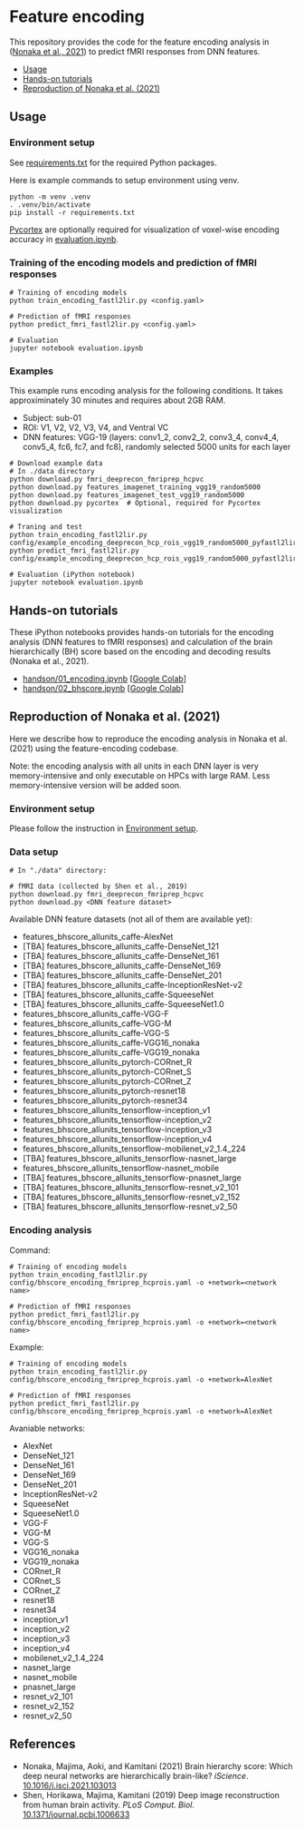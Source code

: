 # Feature encoding

This repository provides the code for the feature encoding analysis in ([Nonaka et al., 2021](https://doi.org/10.1016/j.isci.2021.103013)) to predict fMRI responses from DNN features.

- [Usage](#usage)
- [Hands-on tutorials](#hands-on-tutorials)
- [Reproduction of Nonaka et al. (2021)](#reproduction-of-nonaka-et-al-2021)

## Usage

### Environment setup

See [requirements.txt](requirements.txt) for the required Python packages.

Here is example commands to setup environment using venv.

```shell
python -m venv .venv
. .venv/bin/activate
pip install -r requirements.txt
```

[Pycortex](https://github.com/gallantlab/pycortex) are optionally required for visualization of voxel-wise encoding accuracy in [evaluation.ipynb](evaluation.ipynb).

### Training of the encoding models and prediction of fMRI responses

```shell
# Training of encoding models
python train_encoding_fastl2lir.py <config.yaml>

# Prediction of fMRI responses
python predict_fmri_fastl2lir.py <config.yaml>

# Evaluation
jupyter notebook evaluation.ipynb
```

### Examples

This example runs encoding analysis for the following conditions. It takes approximinately 30 minutes and requires about 2GB RAM.

- Subject: sub-01
- ROI: V1, V2, V2, V3, V4, and Ventral VC
- DNN features: VGG-19 (layers: conv1_2, conv2_2, conv3_4, conv4_4, conv5_4, fc6, fc7, and fc8), randomly selected 5000 units for each layer

```shell
# Download example data
# In ./data directory
python download.py fmri_deeprecon_fmriprep_hcpvc
python download.py features_imagenet_training_vgg19_random5000
python download.py features_imagenet_test_vgg19_random5000
python download.py pycortex  # Optional, required for Pycortex visualization

# Traning and test
python train_encoding_fastl2lir.py config/example_encoding_deeprecon_hcp_rois_vgg19_random5000_pyfastl2lir_alpha100_select500units.yaml
python predict_fmri_fastl2lir.py config/example_encoding_deeprecon_hcp_rois_vgg19_random5000_pyfastl2lir_alpha100_select500units.yaml

# Evaluation (iPython notebook)
jupyter notebook evaluation.ipynb
```

## Hands-on tutorials

These iPython notebooks provides hands-on tutorials for the encoding analysis (DNN features to fMRI responses) and calculation of the brain hierarchically (BH) score based on the encoding and decoding results (Nonaka et al., 2021).

- [handson/01_encoding.ipynb](handson/01_encoding.ipynb) \[[Google Colab](https://colab.research.google.com/github/KamitaniLab/feature-encoding/blob/master/handson/01_encoding.ipynb)\]
- [handson/02_bhscore.ipynb](handson/02_bhscore.ipynb) \[[Google Colab](https://colab.research.google.com/github/KamitaniLab/feature-encoding/blob/master/handson/02_bhscore.ipynb)\]

## Reproduction of Nonaka et al. (2021)

Here we describe how to reproduce the encoding analysis in Nonaka et al. (2021) using the feature-encoding codebase.

Note: the encoding analysis with all units in each DNN layer is very memory-intensive and only executable on HPCs with large RAM.
Less memory-intensive version will be added soon.

### Environment setup

Please follow the instruction in [Environment setup](#environment-setup).

### Data setup

```shell
# In "./data" directory:

# fMRI data (collected by Shen et al., 2019)
python download.py fmri_deeprecon_fmriprep_hcpvc 
python download.py <DNN feature dataset>
```

Available DNN feature datasets (not all of them are available yet):

- features_bhscore_allunits_caffe-AlexNet
- [TBA] features_bhscore_allunits_caffe-DenseNet_121
- [TBA] features_bhscore_allunits_caffe-DenseNet_161
- [TBA] features_bhscore_allunits_caffe-DenseNet_169
- [TBA] features_bhscore_allunits_caffe-DenseNet_201
- [TBA] features_bhscore_allunits_caffe-InceptionResNet-v2
- [TBA] features_bhscore_allunits_caffe-SqueeseNet
- [TBA] features_bhscore_allunits_caffe-SqueeseNet1.0
- features_bhscore_allunits_caffe-VGG-F
- features_bhscore_allunits_caffe-VGG-M
- features_bhscore_allunits_caffe-VGG-S
- features_bhscore_allunits_caffe-VGG16_nonaka
- features_bhscore_allunits_caffe-VGG19_nonaka
- features_bhscore_allunits_pytorch-CORnet_R
- features_bhscore_allunits_pytorch-CORnet_S
- features_bhscore_allunits_pytorch-CORnet_Z
- features_bhscore_allunits_pytorch-resnet18
- features_bhscore_allunits_pytorch-resnet34
- features_bhscore_allunits_tensorflow-inception_v1
- features_bhscore_allunits_tensorflow-inception_v2
- features_bhscore_allunits_tensorflow-inception_v3
- features_bhscore_allunits_tensorflow-inception_v4
- features_bhscore_allunits_tensorflow-mobilenet_v2_1.4_224
- [TBA] features_bhscore_allunits_tensorflow-nasnet_large
- features_bhscore_allunits_tensorflow-nasnet_mobile
- [TBA] features_bhscore_allunits_tensorflow-pnasnet_large
- [TBA] features_bhscore_allunits_tensorflow-resnet_v2_101
- [TBA] features_bhscore_allunits_tensorflow-resnet_v2_152
- [TBA] features_bhscore_allunits_tensorflow-resnet_v2_50

### Encoding analysis

Command:

```shell
# Training of encoding models
python train_encoding_fastl2lir.py config/bhscore_encoding_fmriprep_hcprois.yaml -o +network=<network name>

# Prediction of fMRI responses
python predict_fmri_fastl2lir.py config/bhscore_encoding_fmriprep_hcprois.yaml -o +network=<network name>
```

Example:

```shell
# Training of encoding models
python train_encoding_fastl2lir.py config/bhscore_encoding_fmriprep_hcprois.yaml -o +network=AlexNet

# Prediction of fMRI responses
python predict_fmri_fastl2lir.py config/bhscore_encoding_fmriprep_hcprois.yaml -o +network=AlexNet
```

Avaniable networks:

- AlexNet
- DenseNet_121
- DenseNet_161
- DenseNet_169
- DenseNet_201
- InceptionResNet-v2
- SqueeseNet
- SqueeseNet1.0
- VGG-F
- VGG-M
- VGG-S
- VGG16_nonaka
- VGG19_nonaka
- CORnet_R
- CORnet_S
- CORnet_Z
- resnet18
- resnet34
- inception_v1
- inception_v2
- inception_v3
- inception_v4
- mobilenet_v2_1.4_224
- nasnet_large
- nasnet_mobile
- pnasnet_large
- resnet_v2_101
- resnet_v2_152
- resnet_v2_50

## References

- Nonaka, Majima, Aoki, and Kamitani (2021) Brain hierarchy score: Which deep neural networks are hierarchically brain-like? *iScience*. [10.1016/j.isci.2021.103013](https://doi.org/10.1016/j.isci.2021.103013)
- Shen, Horikawa, Majima, Kamitani (2019) Deep image reconstruction from human brain activity. *PLoS Comput. Biol*. [10.1371/journal.pcbi.1006633](https://doi.org/10.1371/journal.pcbi.1006633)
